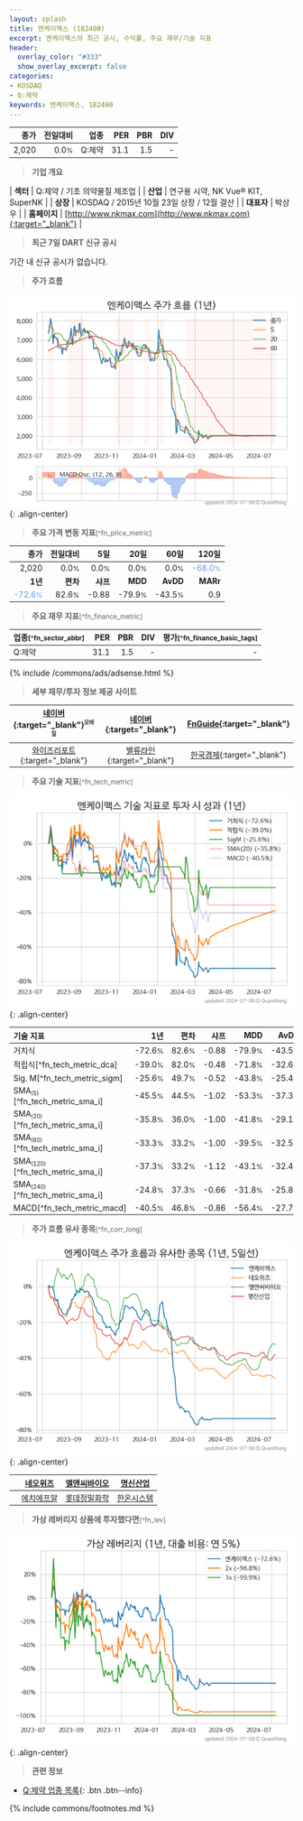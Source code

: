 ```yaml
---
layout: splash
title: 엔케이맥스 (182400)
excerpt: 엔케이맥스의 최근 공시, 수익률, 주요 재무/기술 지표
header:
  overlay_color: "#333"
  show_overlay_excerpt: false
categories:
- KOSDAQ
- Q:제약
keywords: 엔케이맥스, 182400
---
```


| **종가** | **전일대비** | **업종** | **PER** | **PBR** | **DIV** |
| -------: | -----------: | -------: | ------: | ------: | ------: |
| 2,020 | 0.0<small>%</small> | Q:제약 | 31.1 | 1.5 | - |

<!-- more -->


> **기업 개요**<a id="company"></a>

| <span style="white-space:nowrap;">**섹터**</span> | Q:제약 / 기초 의약물질 제조업 |
| <span style="white-space:nowrap;">**산업**</span> | 연구용 시약, NK Vue® KIT, SuperNK |
| <span style="white-space:nowrap;">**상장**</span> | KOSDAQ / 2015년 10월 23일 상장 / 12월 결산 |
| <span style="white-space:nowrap;">**대표자**</span> | 박상우 |
| <span style="white-space:nowrap;">**홈페이지**</span> | [http://www.nkmax.com](http://www.nkmax.com){:target="_blank"} |


> **최근 7일 DART 신규 공시**<a id="dart"></a>

기간 내 신규 공시가 없습니다.


> **주가 흐름**<a id="price"></a>

![182400](/stock/images/182400.png){: .align-center}


> **주요 가격 변동 지표**<small>[^fn_price_metric]</small>

| **종가** | **전일대비** | **5일** | **20일** | **60일** | **120일** |
| -------: | -----------: | ------: | -------: | -------: | --------: |
| 2,020 | 0.0<small>%</small> | 0.0<small>%</small> | 0.0<small>%</small> | 0.0<small>%</small> | <span style="color: cornflowerblue">-68.0<small>%</small></span> |
| **1년** | **편차** | **샤프** | **MDD** | **AvDD** | **MARr** |
| <span style="color: cornflowerblue">-72.6<small>%</small></span> | 82.6<small>%</small> | -0.88 | -79.9<small>%</small> | -43.5<small>%</small> | 0.9 |


> **주요 재무 지표**<small>[^fn_finance_metric]</small>

| **업종**<small>[^fn_sector_abbr]</small> | **PER** | **PBR** | **DIV** | **평가**<small>[^fn_finance_basic_tags]</small> |
| :--------------------------------------- | ------: | ------: | ------: | ----------------------------------------------: |
| Q:제약 | 31.1 | 1.5 | - | - |



{% include /commons/ads/adsense.html %}

> **세부 재무/투자 정보 제공 사이트**

| [네이버](https://m.stock.naver.com/domestic/stock/182400/finance/summary){:target="_blank"}<sup><small>모바일</small></sup> | [네이버](https://finance.naver.com/item/coinfo.naver?code=182400){:target="_blank"} | [FnGuide](https://comp.fnguide.com/SVO2/ASP/SVD_Invest.asp?gicode=A182400&MenuYn=Y){:target="_blank"} |
| :---: | :---: | :---: |
| [와이즈리포트](https://comp.wisereport.co.kr/company/c1040001.aspx?cmp_cd=182400){:target="_blank"} | [밸류라인](https://www.valueline.co.kr/finance/summary/182400){:target="_blank"} | [한국경제](https://markets.hankyung.com/stock/182400/financial-summary){:target="_blank"} |


> **주요 기술 지표**<small>[^fn_tech_metric]</small>


![182400](/stock/images/182400_tech.png){: .align-center}

| **기술 지표** | **1년** | **편차** | **샤프** | **MDD** | **AvDD** |
| :------------ | ------: | -----------: | -------: | ------: | -------: |
| 거치식 | -72.6<small>%</small> | 82.6<small>%</small> | -0.88 | -79.9<small>%</small> | -43.5<small>%</small> |
| 적립식[^fn_tech_metric_dca] | -39.0<small>%</small> | 82.0<small>%</small> | -0.48 | -71.8<small>%</small> | -32.6<small>%</small> |
| Sig. M[^fn_tech_metric_sigm] | -25.6<small>%</small> | 49.7<small>%</small> | -0.52 | -43.8<small>%</small> | -25.4<small>%</small> |
| SMA<small><sub>(5)</sub></small>[^fn_tech_metric_sma_i] | -45.5<small>%</small> | 44.5<small>%</small> | -1.02 | -53.3<small>%</small> | -37.3<small>%</small> |
| SMA<small><sub>(20)</sub></small>[^fn_tech_metric_sma_i] | -35.8<small>%</small> | 36.0<small>%</small> | -1.00 | -41.8<small>%</small> | -29.1<small>%</small> |
| SMA<small><sub>(60)</sub></small>[^fn_tech_metric_sma_i] | -33.3<small>%</small> | 33.2<small>%</small> | -1.00 | -39.5<small>%</small> | -32.5<small>%</small> |
| SMA<small><sub>(120)</sub></small>[^fn_tech_metric_sma_i] | -37.3<small>%</small> | 33.2<small>%</small> | -1.12 | -43.1<small>%</small> | -32.4<small>%</small> |
| SMA<small><sub>(240)</sub></small>[^fn_tech_metric_sma_i] | -24.8<small>%</small> | 37.3<small>%</small> | -0.66 | -31.8<small>%</small> | -25.8<small>%</small> |
| MACD[^fn_tech_metric_macd] | -40.5<small>%</small> | 46.8<small>%</small> | -0.86 | -56.4<small>%</small> | -27.7<small>%</small> |


> **주가 흐름 유사 종목**<a id="corr"></a><small>[^fn_corr_long]</small>

![182400](/stock/images/182400_corr.png){: .align-center}

|       | [네오위즈](/095660/) | [엘앤씨바이오](/290650/) | [명신산업](/009900/) |
| :---: | :------------------------------------: | :------------------------------------: | :------------------------------------: |
|       | [에치에프알](/230240/) | [롯데정밀화학](/004000/) | [한온시스템](/018880/) |


> **가상 레버리지 상품에 투자했다면**<a id="2x"></a><small>[^fn_lev]</small>

![182400](/stock/images/182400_2x.png){: .align-center}


> **관련 정보**

- [Q:제약 업종 목록](/stats/sector/kosdaq_업종_제약_종목/){: .btn .btn--info}

{% include commons/footnotes.md %}